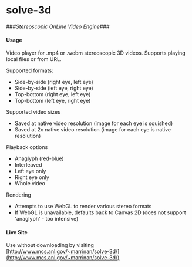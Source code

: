 # solve-3d

###*Stereoscopic OnLine Video Engine*###

#### Usage

Video player for .mp4 or .webm stereoscopic 3D videos. Supports playing local files or from URL.

Supported formats:
 * Side-by-side (right eye, left eye)
 * Side-by-side (left eye, right eye)
 * Top-bottom (right eye, left eye)
 * Top-bottom (left eye, right eye)

Supported video sizes
 * Saved at native video resolution (image for each eye is squished)
 * Saved at 2x native video resolution (image for each eye is native resolution)

Playback options
 * Anaglyph (red-blue)
 * Interleaved
 * Left eye only
 * Right eye only
 * Whole video

Rendering
 * Attempts to use WebGL to render various stereo formats
 * If WebGL is unavailable, defaults back to Canvas 2D (does not support 'anaglyph' - too intensive)

#### Live Site

Use without downloading by visiting [http://www.mcs.anl.gov/~marrinan/solve-3d/](http://www.mcs.anl.gov/~marrinan/solve-3d/)
